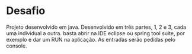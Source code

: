 # Desafio

Projeto desenvolvido em java. 
Desenvolvido em três partes, 1, 2 e 3, cada uma individual a outra.
basta abrir na IDE eclipse ou spring tool suite, por exemplo e dar um RUN na aplicação. As entradas serão pedidas pelo console.
